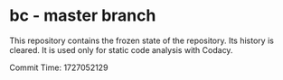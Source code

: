 # bc - master branch

This repository contains the frozen state of the repository.
Its history is cleared. It is used only for static code
analysis with Codacy.

Commit Time: 1727052129